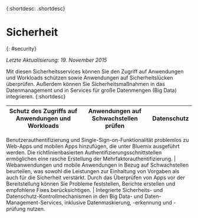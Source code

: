 {:shortdesc: .shortdesc} 


# Sicherheit
{: #security}

*Letzte Aktualisierung: 19. November 2015*

Mit diesen Sicherheitsservices
können Sie den Zugriff auf Anwendungen und Workloads schützen sowie Anwendungen auf Sicherheitslücken
überprüfen. Außerdem können Sie Sicherheitsmaßnahmen in das Datenmanagement und in Services für
große Datenmengen (Big Data) integrieren. 
{:shortdesc}


Schutz des Zugriffs auf Anwendungen und Workloads | Anwendungen auf Schwachstellen prüfen | Datenschutz
---- | ---- | ----
Benutzerauthentifizierung und Single-Sign-on-Funktionalität problemlos zu
Web-Apps und mobilen Apps hinzufügen, die unter Bluemix ausgeführt werden. Die richtlinienbasierten Authentifizierungsschnittstellen
ermöglichen eine rasche Erstellung der Mehrfaktorauthentifizierung. | Webanwendungen und mobile Anwendungen in Bezug auf Schwachstellen beurteilen, was sowohl
die Leistungen zur Einhaltung von Vorgaben als auch für die Sicherheit verstärkt. Durch das Überprüfen von
Apps vor der Bereitstellung können Sie Probleme feststellen, Berichte erstellen und empfohlene Fixes
berücksichtigen. | Integrierte Sicherheits- und Datenschutz-Kontrollmechanismen in den
Big Data- und Daten-Management-Services, inklusive Datenmaskierung, -erkennung und -prüfung nutzen.

